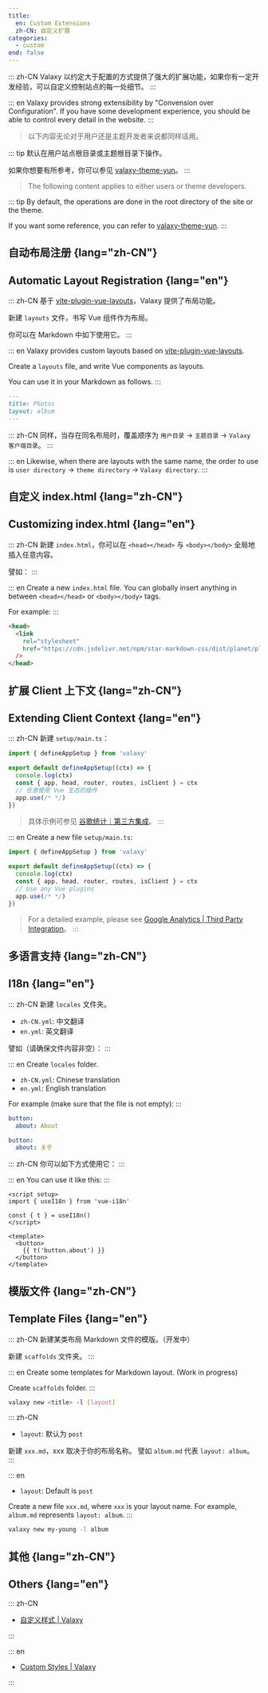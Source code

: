 ```yaml
---
title:
  en: Custom Extensions
  zh-CN: 自定义扩展
categories:
  - custom
end: false
---
```


::: zh-CN
Valaxy 以约定大于配置的方式提供了强大的扩展功能，如果你有一定开发经验，可以自定义控制站点的每一处细节。
:::

::: en
Valaxy provides strong extensibility by "Convension over Configuration". If you have some development experience, you should be able to control every detail in the website.
:::

<div lang="zh-CN">

> 以下内容无论对于用户还是主题开发者来说都同样适用。

::: tip
默认在用户站点根目录或主题根目录下操作。

如果你想要有所参考，你可以参见 [valaxy-theme-yun](https://github.com/YunYouJun/valaxy/tree/main/packages/valaxy-theme-yun)。
:::

</div>

<div lang="en">

> The following content applies to either users or theme developers.

::: tip
By default, the operations are done in the root directory of the site or the theme.

If you want some reference, you can refer to [valaxy-theme-yun](https://github.com/YunYouJun/valaxy/tree/main/packages/valaxy-theme-yun).
:::

</div>

## 自动布局注册 {lang="zh-CN"}

## Automatic Layout Registration {lang="en"}

::: zh-CN
基于 [vite-plugin-vue-layouts](https://github.com/JohnCampionJr/vite-plugin-vue-layouts)，Valaxy 提供了布局功能。

新建 `layouts` 文件，书写 Vue 组件作为布局。

你可以在 Markdown 中如下使用它。
:::

::: en
Valaxy provides custom layouts based on [vite-plugin-vue-layouts](https://github.com/JohnCampionJr/vite-plugin-vue-layouts).

Create a `layouts` file, and write Vue components as layouts.

You can use it in your Markdown as follows.
:::

```md [pages/album.md]
---
title: Photos
layout: album
---
```

::: zh-CN
同样，当存在同名布局时，覆盖顺序为 `用户目录` -> `主题目录` -> `Valaxy 客户端目录`。
:::

::: en
Likewise, when there are layouts with the same name, the order to use is `user directory` -> `theme directory` -> `Valaxy directory`.
:::

## 自定义 index.html {lang="zh-CN"}

## Customizing index.html {lang="en"}

::: zh-CN
新建 `index.html`，你可以在 `<head></head>` 与 `<body></body>` 全局地插入任意内容。

譬如：
:::

::: en
Create a new `index.html` file. You can globally insert anything in between `<head></head>` or `<body></body>` tags.

For example:
:::

```html [index.html]
<head>
  <link
    rel="stylesheet"
    href="https://cdn.jsdelivr.net/npm/star-markdown-css/dist/planet/planet-markdown.min.css"
  />
</head>
```

## 扩展 Client 上下文 {lang="zh-CN"}

## Extending Client Context {lang="en"}

::: zh-CN
新建 `setup/main.ts`：

```ts [setup/main.ts]
import { defineAppSetup } from 'valaxy'

export default defineAppSetup((ctx) => {
  console.log(ctx)
  const { app, head, router, routes, isClient } = ctx
  // 任意使用 Vue 生态的插件
  app.use(/* */)
})
```

> 具体示例可参见 [谷歌统计｜第三方集成](/guide/third-party/#谷歌统计)。
:::

::: en
Create a new file `setup/main.ts`:

```ts
import { defineAppSetup } from 'valaxy'

export default defineAppSetup((ctx) => {
  console.log(ctx)
  const { app, head, router, routes, isClient } = ctx
  // Use any Vue plugins
  app.use(/* */)
})
```

> For a detailed example, please see [Google Analytics | Third Party Integration](/guide/third-party/#谷歌统计)。
:::

## 多语言支持 {lang="zh-CN"}

## I18n {lang="en"}

::: zh-CN
新建 `locales` 文件夹。

- `zh-CN.yml`: 中文翻译
- `en.yml`: 英文翻译

譬如（请确保文件内容非空）：
:::

::: en
Create `locales` folder.

- `zh-CN.yml`: Chinese translation
- `en.yml`: English translation

For example (make sure that the file is not empty):
:::

```yaml [locales/en.yml]
button:
  about: About
```

```yaml [locales/zh-CN.yml]
button:
  about: 关于
```

::: zh-CN
你可以如下方式使用它：
:::

::: en
You can use it like this:
:::

```vue [components/CustomButton.vue]
<script setup>
import { useI18n } from 'vue-i18n'

const { t } = useI18n()
</script>

<template>
  <button>
    {{ t('button.about') }}
  </button>
</template>
```

## 模版文件 {lang="zh-CN"}

## Template Files {lang="en"}

::: zh-CN
新建某类布局 Markdown 文件的模版。（开发中）

新建 `scaffolds` 文件夹。
:::

::: en
Create some templates for Markdown layout. (Work in progress)

Create `scaffolds` folder.
:::

```bash
valaxy new <title> -l [layout]
```

::: zh-CN

- `layout`: 默认为 `post`

新建 `xxx.md`，xxx 取决于你的布局名称。
譬如 `album.md` 代表 `layout: album`。
:::

::: en

- `layout`: Default is `post`

Create a new file `xxx.md`, where `xxx` is your layout name.
For example, `album.md` represents `layout: album`.
:::

```bash
valaxy new my-young -l album
```

## 其他 {lang="zh-CN"}

## Others {lang="en"}

::: zh-CN

- [自定义样式 | Valaxy](/guide/custom/styles)

:::

::: en

- [Custom Styles | Valaxy](/guide/custom/styles)

:::
